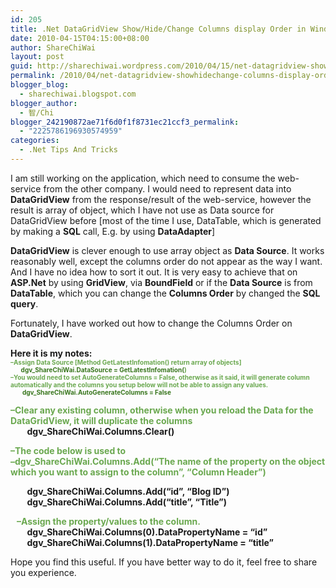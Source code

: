 ```yaml
---
id: 205
title: .Net DataGridView Show/Hide/Change Columns display Order in Windows Application
date: 2010-04-15T04:15:00+08:00
author: ShareChiWai
layout: post
guid: http://sharechiwai.wordpress.com/2010/04/15/net-datagridview-showhidechange-columns-display-order-in-windows-application
permalink: /2010/04/net-datagridview-showhidechange-columns-display-order-in-windows-application/
blogger_blog:
  - sharechiwai.blogspot.com
blogger_author:
  - 智/Chi
blogger_242190872ae71f6d0f1f8731ec21ccf3_permalink:
  - "2225786196930574959"
categories:
  - .Net Tips And Tricks
---
```

I am still working on the application, which need to consume the web-service from the other company. I would need to represent data into **DataGridView** from the response/result of the web-service, however the result is array of object, which I have not use as Data source for DataGridView before [most of the time I use, DataTable, which is generated by making a **SQL** call, E.g. by using **DataAdapter**]

**DataGridView** is clever enough to use array object as **Data Source**. It works reasonably well, except the columns order do not appear as the way I want. And I have no idea how to sort it out. It is very easy to achieve that on **ASP.Net** by using **GridView**, via **BoundField** or if the **Data Source** is from **DataTable**, which you can change the **Columns Order** by changed the **SQL query**.

Fortunately, I have worked out how to change the Columns Order on **DataGridView**.

**Here it is my notes:**  
<span style="color:#38761d;font-size:x-small;"><b><span style="color:#6aa84f;">&#8211;Assign Data Source [Method GetLatestInfomation() return array of objects] </span></b></span>  
<span style="color:#38761d;font-size:x-small;"><b><span style="color:#6aa84f;"><span style="color:#38761d;">       dgv_ShareChiWai.DataSource = GetLatestInfomation(</span>)</span><br style="color:#6aa84f;" /><span style="color:#6aa84f;">&#8211;You would need to set AutoGenerateColumns = False, otherwise as it said, it will generate column automatically and the columns you setup below will not be able to assign any values.</span><br />        dgv_ShareChiWai.AutoGenerateColumns = False</p> 

<p>
  <span style="color:#6aa84f;">&#8211;Clear any existing column, otherwise when you reload the Data for the DataGridView, it will duplicate the columns</span><br />        dgv_ShareChiWai.Columns.Clear()
</p>

<p>
  <span style="color:#6aa84f;">&#8211;The code below is used to </span><br style="color:#6aa84f;" /><span style="color:#6aa84f;">&#8211;dgv_ShareChiWai.Columns.Add(&#8220;The name of the property on the object which you want to assign to the column&#8221;, &#8220;Column Header&#8221;)</span>
</p>

<p>
          dgv_ShareChiWai.Columns.Add(&#8220;id&#8221;, &#8220;Blog ID&#8221;)<br />        dgv_ShareChiWai.Columns.Add(&#8220;title&#8221;, &#8220;Title&#8221;)
</p>

<p>
     <span style="color:#6aa84f;">&#8211;Assign the property/values to the column.</span><br />        dgv_ShareChiWai.Columns(0).DataPropertyName = &#8220;id&#8221;<br />        dgv_ShareChiWai.Columns(1).DataPropertyName = &#8220;title&#8221;</b></span>
</p>

<p>
  Hope you find this useful. If you have better way to do it, feel free to share you experience.
</p>